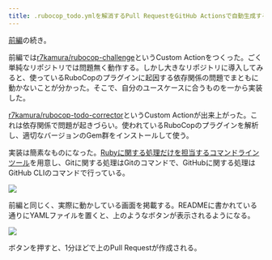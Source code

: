 ```yaml
---
title: .rubocop_todo.ymlを解消するPull RequestをGitHub Actionsで自動生成する (後編)
---
```

[前編](https://r7kamura.com/articles/2022-05-13-rubocop-challenge)の続き。

前編では[r7kamura/rubocop-challenge](https://github.com/r7kamura/rubocop-challenge)というCustom Actionをつくった。ごく単純なリポジトリでは問題無く動作する。しかし大きなリポジトリに導入してみると、使っているRuboCopのプラグインに起因する依存関係の問題でまともに動かないことが分かった。そこで、自分のユースケースに合うものを一から実装した。

[r7kamura/rubocop-todo-corrector](https://github.com/r7kamura/rubocop-todo-corrector)というCustom Actionが出来上がった。これは依存関係で問題が起きづらい。使われているRuboCopのプラグインを解析し、適切なバージョンのGem群をインストールして使う。

実装は簡素なものになった。[Rubyに関する処理だけを担当するコマンドラインツール](https://github.com/r7kamura/rubocop_todo_corrector)を用意し、Gitに関する処理はGitのコマンドで、GitHubに関する処理はGitHub CLIのコマンドで行っている。

![](https://lh3.googleusercontent.com/docs/ADP-6oFB_o6GG3QPAypSUHD91SnMPqnJPoDYJEAGOK8NTSQOetDdRSz29KmapblFyCcm5TGDcYvxQydFmrCDKmOOD9FXZYgHxsYP5lA5v98H_dtVEQcrp_Qw6Op8OpOX29xqV5u-FzzJPc8dW4PCFOZlscoEsdRUnchjhNirZ4gqvKqy7BPqZCLVH19UR3RfRNVtuv3SGszzRkfJDDw5GXPD96-0sdPmmkRGJR4C9mZNHsQpXCv1XRl7tEX4F0YHJb_rldYPUlW9-_PNr1ADsNvye8H-rjVcV2-76nwbj9ilSYjK8ydTShJuvyveUQDKwOoNI5liOwMnw_S7ZdQw_kxPbWsJXCIPvmGja0bE5WVwX-mldrrJ8HQMHmYVA2mWzQGJqb2kkUQ0pXsTlmvkvGrqKmoOKSz8XWDEYMzlaj9cGkT_zvjXGInrWrC7t_uyQ-iBbAvw3Sb97I4xh695F_8voz3tc1d3F7npL5XFI1fl9Lb0P7hruCsvS3-VjavvGXYszQTHLOKGp7IVmePqnTt3sbjL6kTp9xqHnMRWcKmW6ppn-c4hQwjGJreSvHJdssp8Rb-XR0FbiHZY2e3FwD8xWIDaFzHl9IxIfCid8v3UTeLTRv0zw4OVVPYeeN-51yJ8jHC8nQvTJn3_CJiw78bS8_xcVP4a5d63n6FJWnX-Kv1Jc80z341C788Zz9gNY697RUYSuC_7YMZQf9MmJYWCy2fT_Xmhq7i0dIMIphVM3nwL372noSDDq04CmHE4bZiG3hG2qSAY7xMT5Aadc6VDG8KVpBin-CbE-WbwJcL_CmgBvBdMYsyo8dpvwjqPCpgci2fd62N-YzLcYQANBjqVDh0H18WrpLtfz3b3crxJmN-3R2tlh5uliFbwMQvcG7fu2JQ--a6M2ESIZnfdFwBvTTaUKYrJIuhN_SMRHRs6RCqhopkU0kPbROSjHJ569clSjElveYPEzVRxt37rS4MXujzHJXUV_YORCD5pbMeYPE74xojM0sRcostCX3xcZJutIL7rewtglvzLKOYpnXF5iaBuyzMLlgcJgzkFj-kHWULKU0MVwFv5-iRcvNO3kslA-X_9rF-XF6fz6WuwODmu2M2eADX_XfZEA7EOoctvYLk7pOY5UHfBZXExMMzXUpDiDfO2QOmTuhDK_X0DgzE8v5eFOuHofRgsxcCeZqSENO__xnayaaTRaTcVbsIAzJwE-fIlpbvZaRqnONZy8rJ0fcjHdbijSjY3X8Ye-XBJxNbs4am1)

前編と同じく、実際に動かしている画面を掲載する。READMEに書かれている通りにYAMLファイルを置くと、上のようなボタンが表示されるようになる。

![](https://lh3.googleusercontent.com/docs/ADP-6oH7TEnHHvzcwPfp0IRSKhgOqdXL5S1UnFjW6_elaqJ8sg00TLgTnoQiHIWIAis9SuKa_H9ieAVeRBGD26mAit8ZgmO-cf6zrB0brQblOCcENyVfKSOPqwK7-25rqJhvxCW6MLrWkAnKJxAQFFUi_u9G7oKLGysCvEo6V91waGBIikBlgRc_kVIsGgCCJYYyol-zc1X6Jdsgyf7WCPKTuYDPDVlMj2BGkbe2K9ei98_QDVsp3e3LYO1OZ5DDRwdFtC147ampMfMfWqa2eTN9YxyRTkPOqZllHSUz_YTCcr9C1Vhohf54ChRWeEbt4oTTAy7TaYWVuybC6IUVHCf0wFv_M99rF7ep0LTvlE9LNWSlIuRqRuajEb8_LlD3ivaGO7q3NSWlTRTNcV3vN5Mzclb43oUEE1iybZxPsvO2D99eWrTCfIOTg5GW-ap1BT4G3xRgKn7KvkVCatz_CKkz3ALUje7qAMq0X96D8RRdaWKpZZUa2jVsufuSXthXUeFR8vSq53PG1NI2x8R-IV2S4pW4xudVLYU05wAXpzWIjbWDAYS5yH6IGwU7S91bcYwm4O-ANGj_XJwVCEJX23_C-cCOk5MRcf5gGNVZ5phrCtTBX8i5SFUdjkHCjbETSeJOwLYZGz2XZUcmq-tkjb6VyfofJJ6k5cH0zhxUcjh81hm8f9GKgNf2dx1aXPZwXW1ctVlv9UoEGns3OLlMcnvtlXPBW9AlRsfXo3rFYTS3sowM-oqSy7ASjaIpA06JWVeSbJ3xZv8t4jT_44Is9NEtmTjEccWPqTxiYFyXApqkVu3PEgs1NRRiGfx5Nd39Fwpe_NTYRKdAKyZBAfZoGdE_Qkn9ShDNho6Tt2iYseKHzGz2pdSelPun405OAaC-7aud2AhrM-bBhGfgypQ1U1Z4Ts7RQMCYFSh6zXn07B9Hfcvx9dX4vns60QBc7zJOAOeeylZAiwn5DWPfcPtrZnKucmIDRg1V9mhY-vZajFClqmXsbgh5ankHAMYJ86i5tkUr8FKZlp0DDuIf34Ww87Z8GClkNGMr5B-gcX0Cf44wYNd7Ncs29QboxeM19N21rBcBrcWZZ3CoDMzbc10FrUCYiOTjAN5MjzeDlD3aB4-Y1ogorhwTcW7yYNpcHzNxjS3QxarWHFL7GAX4dkRnTxY7mLObvYRzV7Pa94-HVRLZml9a-wPqnF7XMMip-4H5PFlxd2u4vs_HNB93KldSwUzoyVnRQZAAff_44YrVaYFt_tO-TBpR)

ボタンを押すと、1分ほどで上のPull Requestが作成される。
